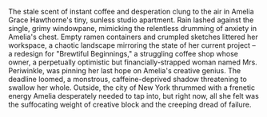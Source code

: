The stale scent of instant coffee and desperation clung to the air in Amelia Grace Hawthorne's tiny, sunless studio apartment.  Rain lashed against the single, grimy windowpane, mimicking the relentless drumming of anxiety in Amelia's chest.  Empty ramen containers and crumpled sketches littered her workspace, a chaotic landscape mirroring the state of her current project – a redesign for "Brewtiful Beginnings," a struggling coffee shop whose owner, a perpetually optimistic but financially-strapped woman named Mrs. Periwinkle, was pinning her last hope on Amelia's creative genius.  The deadline loomed, a monstrous, caffeine-deprived shadow threatening to swallow her whole.  Outside, the city of New York thrummed with a frenetic energy Amelia desperately needed to tap into, but right now, all she felt was the suffocating weight of creative block and the creeping dread of failure.
